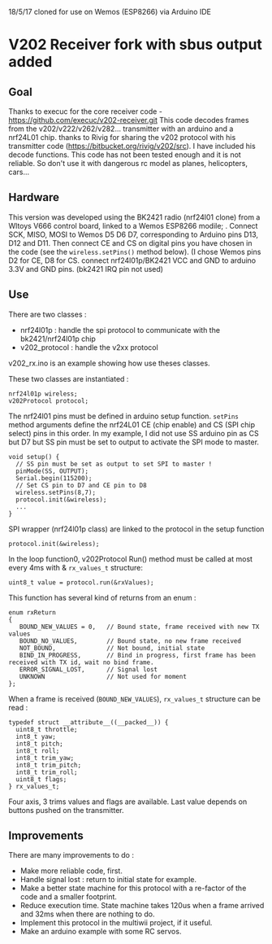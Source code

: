 18/5/17 cloned for use on Wemos (ESP8266) via Arduino IDE

V202 Receiver fork with sbus output added
==========

Goal
--------------------
Thanks to execuc for the core receiver code - https://github.com/execuc/v202-receiver.git
This code decodes frames from the v202/v222/v262/v282... transmitter with an arduino and a nrf24L01 chip.
thanks to Rivig for sharing the v202 protocol with his transmitter code (https://bitbucket.org/rivig/v202/src). I have included his decode functions.
This code has not been tested enough and it is not reliable. So don't use it with dangerous rc model as planes, helicopters, cars...

Hardware
--------------------
This version was developed using the BK2421 radio (nrf24l01 clone) from a Wltoys V666 control board, linked to a Wemos ESP8266 modile;
. Connect SCK, MISO, MOSI to Wemos D5 D6 D7, corresponding to Arduino pins D13, D12 and D11. Then connect CE and CS on digital pins you have chosen in the code (see the `wireless.setPins()` method below). (I chose Wemos pins D2 for CE, D8 for CS. connect nrf24l01p/BK2421  VCC and GND to arduino 3.3V and GND pins. (bk2421 IRQ pin not used)

Use
--------------------

There are two classes : 

 * nrf24l01p : handle the spi protocol to communicate with the bk2421/nrf24l01p chip
 * v202_protocol : handle the v2xx protocol
	
v202_rx.ino is an example showing how use theses classes.

These two classes are instantiated :
    
	nrf24l01p wireless; 
    v202Protocol protocol;

The nrf24l01 pins must be defined in arduino setup function. `setPins` method arguments define the nrf24L01 CE (chip enable) and CS (SPI chip select) pins in this order. In my example, I did not use SS arduino pin as CS but D7 but SS pin must be set to output to activate the SPI mode to master.

    void setup() {
      // SS pin must be set as output to set SPI to master !
      pinMode(SS, OUTPUT);
      Serial.begin(115200);
      // Set CS pin to D7 and CE pin to D8
      wireless.setPins(8,7);
      protocol.init(&wireless);
      ...
    }
	
SPI wrapper (nrf24l01p class) are linked to the protocol in the setup function

    protocol.init(&wireless);

In the loop function0, v202Protocol Run() method must be called at most every 4ms with & `rx_values_t` structure:

    uint8_t value = protocol.run(&rxValues); 
	
This function has several kind of returns from an enum :

    enum rxReturn
    {
       BOUND_NEW_VALUES = 0,   // Bound state, frame received with new TX values
       BOUND_NO_VALUES,        // Bound state, no new frame received
       NOT_BOUND,              // Not bound, initial state
       BIND_IN_PROGRESS,       // Bind in progress, first frame has been received with TX id, wait no bind frame.
       ERROR_SIGNAL_LOST,      // Signal lost
       UNKNOWN                 // Not used for moment
    };
	
When a frame is received (`BOUND_NEW_VALUES`), `rx_values_t` structure can be read :

    typedef struct __attribute__((__packed__)) {
      uint8_t throttle;
      int8_t yaw;
      int8_t pitch;
      int8_t roll;
      int8_t trim_yaw;
      int8_t trim_pitch;
      int8_t trim_roll;
      uint8_t flags;
    } rx_values_t;

Four axis, 3 trims values and flags are available. Last value depends on buttons pushed on the transmitter.
	
Improvements 
--------------------
	
 There are many improvements to do :
 
  * Make more reliable code, first.
  * Handle signal lost : return to initial state for example.
  * Make a better state machine for this protocol with a re-factor of the code and a smaller footprint.
  * Reduce execution time. State machine takes 120us when a frame arrived and 32ms when there are nothing to do.
  * Implement this protocol in the multiwii project, if it useful.
  * Make an arduino example with some RC servos.

 
 

